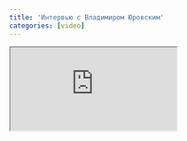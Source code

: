 ```yaml
---
title: 'Интервью с Владимиром Юровским'
categories: [video]
---
```

<iframe src="http://www.youtube.com/embed/QpDIxKeT51w" class="youtube"></iframe>
